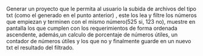 Generar un proyecto que le permita al usuario la subida de archivos del tipo txt (como el generado en el punto anterior) , este los lea y filtre los números que empiezan y terminen con el mismo número(525 si, 123 no), muestre en pantalla los que cumplen con los requerimientos de forma ordenada ascendente, además,un calculo de porcentaje de números útiles, un contador de números útiles y los que no  y finalmente guarde en un nuevo txt el resultado del filtrado.
